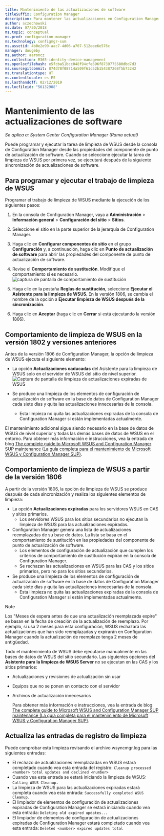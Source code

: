 ```yaml
---
title: Mantenimiento de las actualizaciones de software
titleSuffix: Configuration Manager
description: Para mantener las actualizaciones en Configuration Manager, puede programar la tarea de limpieza de WSUS o ejecutarla de forma manual.
author: aczechowski
ms.date: 07/30/2018
ms.topic: conceptual
ms.prod: configuration-manager
ms.technology: configmgr-sum
ms.assetid: 4b0e2e90-aac7-4d06-a707-512eee6e576c
manager: dougeby
ms.author: aaroncz
ms.collection: M365-identity-device-management
ms.openlocfilehash: e5fcba51bcc048f94cfe596f8730775580dbd7d3
ms.sourcegitcommit: 874d78f08714a509f61c52b154387268f5b73242
ms.translationtype: HT
ms.contentlocale: es-ES
ms.lasthandoff: 02/12/2019
ms.locfileid: "56132908"
---
```

# <a name="software-updates-maintenance"></a>Mantenimiento de las actualizaciones de software

*Se aplica a: System Center Configuration Manager (Rama actual)*

Puede programar y ejecutar la tarea de limpieza de WSUS desde la consola de Configuration Manager desde las propiedades del componente de punto de actualización de software. Cuando se seleccione ejecutar la tarea de limpieza de WSUS por primera vez, se ejecutará después de la siguiente sincronización de actualizaciones de software.  

## <a name="to-schedule-and-run-the-wsus-cleanup-job"></a>Para programar y ejecutar el trabajo de limpieza de WSUS 
Programar el trabajo de limpieza de WSUS mediante la ejecución de los siguientes pasos:   

1.  En la consola de Configuration Manager, vaya a **Administración** > **Información general** > **Configuración del sitio** > **Sitios**. 
2. Seleccione el sitio en la parte superior de la jerarquía de Configuration Manager. 

3.  Haga clic en **Configurar componentes de sitio** en el grupo **Configuración** y, a continuación, haga clic en **Punto de actualización de software** para abrir las propiedades del componente de punto de actualización de software.  

4. Revise el **Comportamiento de sustitución**. Modifique el comportamiento si es necesario. 
![captura de pantalla de comportamiento de sustitución](media/sccm-supersedence-behavior.PNG)

5.  Haga clic en la pestaña **Reglas de sustitución**, seleccione **Ejecutar el Asistente para la limpieza de WSUS**. En la versión 1806, se cambia el nombre de la opción a **Ejecutar limpieza de WSUS después de la sincronización**. 
 
6. Haga clic en **Aceptar** (haga clic en **Cerrar** si está ejecutando la versión 1806).

## <a name="wsus-cleanup-behavior-in-version-1802-and-earlier"></a>Comportamiento de limpieza de WSUS en la versión 1802 y versiones anteriores
Antes de la versión 1806 de Configuration Manager, la opción de limpieza de WSUS ejecuta el siguiente elemento: 
- La opción **Actualizaciones caducadas** del Asistente para la limpieza de WSUS solo en el servidor de WSUS del sitio de nivel superior. 
![Captura de pantalla de limpieza de actualizaciones expiradas de WSUS](media/wsus-cleanup-expired.PNG)

-  Se produce una limpieza de los elementos de configuración de actualización de software en la base de datos de Configuration Manager cada siete días y quita las actualizaciones innecesarias de la consola. 
   - Esta limpieza no quita las actualizaciones expiradas de la consola de Configuration Manager si están implementadas actualmente. 

El mantenimiento adicional sigue siendo necesario en la base de datos de WSUS de nivel superior y todas las demás bases de datos de WSUS en el entorno. Para obtener más información e instrucciones, vea la entrada de blog [The complete guide to Microsoft WSUS and Configuration Manager SUP maintenance (La guía completa para el mantenimiento de Microsoft WSUS y Configuration Manager SUP)](https://blogs.technet.microsoft.com/configurationmgr/2016/01/26/the-complete-guide-to-microsoft-wsus-and-configuration-manager-sup-maintenance/). 


## <a name="wsus-cleanup-behavior-starting-in-version-1806"></a>Comportamiento de limpieza de WSUS a partir de la versión 1806
A partir de la versión 1806, la opción de limpieza de WSUS se produce después de cada sincronización y realiza los siguientes elementos de limpieza: <!--1357898 -->
- La opción **Actualizaciones expiradas** para los servidores WSUS en CAS y sitios primarios.
    - Los servidores WSUS para los sitios secundarios no ejecutan la limpieza de WSUS para las actualizaciones expiradas. 
- Configuration Manager genera una lista de actualizaciones reemplazadas de su base de datos. La lista se basa en el comportamiento de sustitución en las propiedades del componente de punto de actualización de software. 
    - Los elementos de configuración de actualización que cumplen los criterios de comportamiento de sustitución expiran en la consola de Configuration Manager.
    - Se rechazan las actualizaciones en WSUS para las CAS y los sitios primarios, pero no para los sitios secundarios.
- Se produce una limpieza de los elementos de configuración de actualización de software en la base de datos de Configuration Manager cada siete días y quita las actualizaciones innecesarias de la consola. 
    - Esta limpieza no quita las actualizaciones expiradas de la consola de Configuration Manager si están implementadas actualmente. 

> [!NOTE]
> Los "Meses de espera antes de que una actualización reemplazada expire" se basan en la fecha de creación de la actualización de reemplazo. Por ejemplo, si usa 2 meses para esta configuración, WSUS rechazará las actualizaciones que han sido reemplazadas y expirarán en Configuration Manager cuando la actualización de reemplazo tenga 2 meses de antigüedad. 

Todo el mantenimiento de WSUS debe ejecutarse manualmente en las bases de datos de WSUS del sitio secundario. Las siguientes opciones del **Asistente para la limpieza de WSUS Server** no se ejecutan en las CAS y los sitios primarios:

- Actualizaciones y revisiones de actualización sin usar
- Equipos que no se ponen en contacto con el servidor
- Archivos de actualización innecesarios

  Para obtener más información e instrucciones, vea la entrada de blog [The complete guide to Microsoft WSUS and Configuration Manager SUP maintenance (La guía completa para el mantenimiento de Microsoft WSUS y Configuration Manager SUP)](https://blogs.technet.microsoft.com/configurationmgr/2016/01/26/the-complete-guide-to-microsoft-wsus-and-configuration-manager-sup-maintenance/). 

## <a name="updates-cleanup-log-entries"></a>Actualiza las entradas de registro de limpieza
 
Puede comprobar esta limpieza revisando el archivo wsyncmgr.log para las siguientes entradas: 
  - El rechazo de actualizaciones reemplazadas en WSUS estará completado cuando vea esta entrada del registro: `Cleanup processed <number> total updates and declined <number>`
  - Cuando vea esta entrada se estará iniciando la limpieza de WSUS: `Calling WSUS Cleanup.`
  - La limpieza de WSUS para las actualizaciones expiradas estará completa cuando vea esta entrada: `Successfully completed WSUS Cleanup.`
  - El limpiador de elementos de configuración de actualizaciones expiradas de Configuration Manager se estará iniciando cuando vea esta entrada: `Deleting old expired updates...`
  - El limpiador de elementos de configuración de actualizaciones expiradas de Configuration Manager estará completado cuando vea esta entrada: `Deleted <number> expired updates total`
